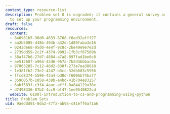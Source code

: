 ```yaml
---
content_type: resource-list
description: Problem set 0 is ungraded; it contains a general survey and instructions
  to set up your programming environment.
draft: false
resources:
  content:
  - 840981b5-96d0-4633-8768-f6ad92afff27
  - aa2b5005-d48b-494b-a32d-1d89faba3e16
  - 0243de68-95d0-4e4f-9c8c-2be49e9e7e2d
  - 2739dd59-2c2f-4374-9092-1fb3cf67569b
  - 38af47b6-27d7-4884-a7a8-897fad1be0c8
  - ae51268f-a964-42d6-967a-7b2d4bbbac0a
  - 97865285-7c12-48d2-830f-273e7ea38610
  - 1e381fb2-73e2-4247-b3cc-32db683c5956
  - ffcd8374-5596-43a4-bd0d-f6006b74ba77
  - 3596057b-1058-438b-a4bd-41b704e83257
  - 6abf583f-c3f4-4aac-afff-0a844129a38e
  - d7498336-87b2-4cc9-bf47-1ee9540822cd
  website: 6100l-introduction-to-cs-and-programming-using-python
title: Problem Sets
uid: 9aeddd91-0da2-47fa-ab9a-c41eff6a71a6
---
```

